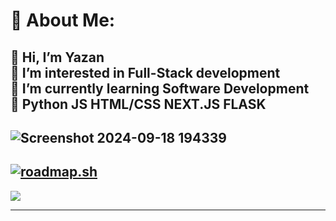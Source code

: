 # 💫 About Me:
👋 Hi, I’m Yazan<br>👀 I’m interested in Full-Stack development<br>🌱 I’m currently learning Software Development<br>💞️ Python JS HTML/CSS NEXT.JS FLASK<br>
---
![Screenshot 2024-09-18 194339](https://github.com/user-attachments/assets/d25f20dc-0eb2-44f5-b411-fcaaf5ae2e4c)
---
[![roadmap.sh](https://roadmap.sh/card/tall/652405354c7f3e98be4dada2?variant=dark&roadmaps=frontend%2Cbackend%2Cgit-github%2Cpython)](https://roadmap.sh)
---

[![](https://visitcount.itsvg.in/api?id=ColdByDefault&icon=5&color=1)](https://visitcount.itsvg.in)

---

